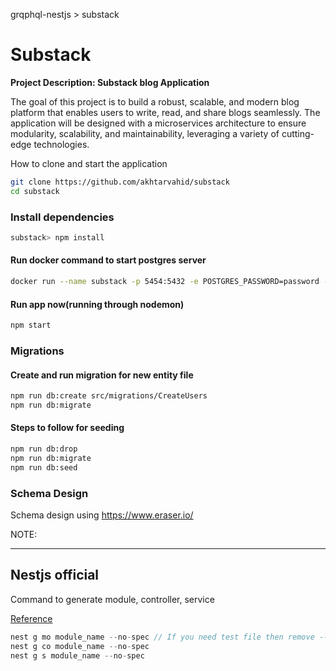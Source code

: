grqphql-nestjs > substack

# Substack
**Project Description: Substack blog Application**

The goal of this project is to build a robust, scalable, and modern blog platform that enables users to write, read, and share blogs seamlessly. The application will be designed with a microservices architecture to ensure modularity, scalability, and maintainability, leveraging a variety of cutting-edge technologies.

How to clone and start the application

```bash
git clone https://github.com/akhtarvahid/substack
cd substack
```

### Install dependencies

```bash
substack> npm install
```

#### Run docker command to start postgres server

```bash
docker run --name substack -p 5454:5432 -e POSTGRES_PASSWORD=password -e POSTGRES_USER=substack -d postgres
```

#### Run app now(running through nodemon)
```bash 
npm start
```

### Migrations

#### Create and run migration for new entity file

```bash
npm run db:create src/migrations/CreateUsers
npm run db:migrate
```

#### Steps to follow for seeding

```bash
npm run db:drop
npm run db:migrate
npm run db:seed
```

### Schema Design

Schema design using https://www.eraser.io/

NOTE:

---

## Nestjs official

Command to generate module, controller, service

[Reference](https://docs.nestjs.com/cli/usages#nest-generate)

```js
nest g mo module_name --no-spec // If you need test file then remove --no-spec
nest g co module_name --no-spec
nest g s module_name --no-spec
```